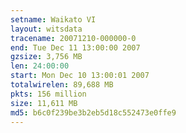 ```yaml
---
setname: Waikato VI
layout: witsdata
tracename: 20071210-000000-0
end: Tue Dec 11 13:00:00 2007
gzsize: 3,756 MB
len: 24:00:00
start: Mon Dec 10 13:00:01 2007
totalwirelen: 89,688 MB
pkts: 156 million
size: 11,611 MB
md5: b6c0f239be3b2eb5d18c552473e0ffe9
---
```

